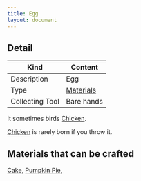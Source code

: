 ```yaml
---
title: Egg
layout: document
---
```

## Detail

|Kind|Content|
|---|---|
|Description|Egg|
|Type|[Materials](Materials)|
|Collecting Tool|Bare hands|

It sometimes birds [Chicken](Chicken).

[Chicken](Chicken) is rarely born if you throw it.

## Materials that can be crafted

[Cake](Cake),
[Pumpkin Pie](Pumpkin_Pie),

